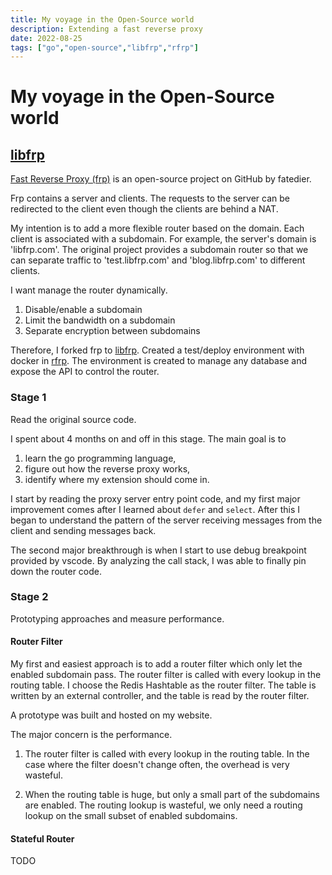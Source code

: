 ```yaml
---
title: My voyage in the Open-Source world
description: Extending a fast reverse proxy
date: 2022-08-25
tags: ["go","open-source","libfrp","rfrp"]
---
```

# My voyage in the Open-Source world

## [libfrp](https://github.com/Darwin-Che/libfrp)

[Fast Reverse Proxy (frp)](https://github.com/fatedier/frp) is an open-source project on GitHub by fatedier.

Frp contains a server and clients.
The requests to the server can be redirected to the client even though the clients are behind a NAT.

My intention is to add a more flexible router based on the domain.
Each client is associated with a subdomain. For example, the server's domain is 'libfrp.com'.
The original project provides a subdomain router so that we can separate traffic to
'test.libfrp.com' and 'blog.libfrp.com' to different clients.

I want manage the router dynamically.
1. Disable/enable a subdomain
2. Limit the bandwidth on a subdomain
3. Separate encryption between subdomains

Therefore, I forked frp to [libfrp](https://github.com/Darwin-Che/libfrp).
Created a test/deploy environment with docker in [rfrp](https://github.com/Michael-CStorm/RFRP).
The environment is created to manage any database and expose the API to control the router.

### Stage 1

Read the original source code.

I spent about 4 months on and off in this stage. The main goal is to 
1) learn the go programming language,
2) figure out how the reverse proxy works,
3) identify where my extension should come in.

I start by reading the proxy server entry point code, and my first major improvement comes
after I learned about `defer` and `select`. After this I began to understand the pattern of
the server receiving messages from the client and sending messages back.

The second major breakthrough is when I start to use debug breakpoint provided by vscode.
By analyzing the call stack, I was able to finally pin down the router code.

### Stage 2

Prototyping approaches and measure performance.

#### Router Filter

My first and easiest approach is to add a router filter which only let the enabled subdomain pass.
The router filter is called with every lookup in the routing table.
I choose the Redis Hashtable as the router filter. The table is written by an external controller,
and the table is read by the router filter.

A prototype was built and hosted on my website.

The major concern is the performance.

1) The router filter is called with every lookup in the routing table.
In the case where the filter doesn't change often, the overhead is very wasteful.

2) When the routing table is huge, but only a small part of the subdomains are enabled.
The routing lookup is wasteful, we only need a routing lookup on the small subset of enabled subdomains.

#### Stateful Router

TODO

